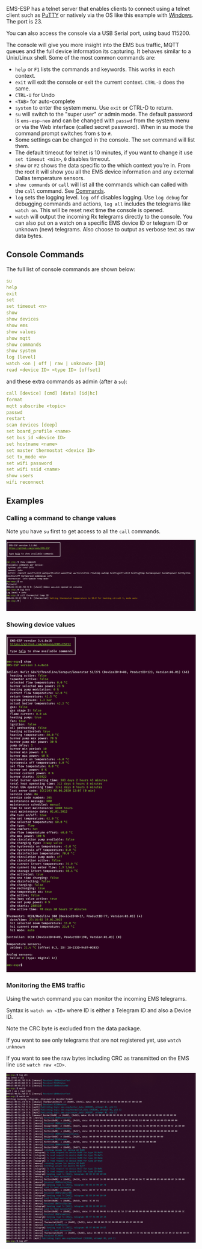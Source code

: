 EMS-ESP has a telnet server that enables clients to connect using a telnet client such as [PuTTY](https://www.chiark.greenend.org.uk/~sgtatham/putty/latest.html) or natively via the OS like this example with [Windows](https://www.technipages.com/windows-10-enable-telnet). The port is 23.

You can also access the console via a USB Serial port, using baud 115200.

The console will give you more insight into the EMS bus traffic, MQTT queues and the full device information its capturing. It behaves similar to a Unix/Linux shell. Some of the most common commands are:

- `help` or `F1` lists the commands and keywords. This works in each context.
- `exit` will exit the console or exit the current context. `CTRL-D` does the same.
- `CTRL-U` for Undo
- `<TAB>` for auto-complete
- `system` to enter the system menu. Use `exit` or CTRL-D to return.
- `su` will switch to the "super user" or admin mode. The default password is `ems-esp-neo` and can be changed with `passwd` from the system menu or via the Web interface (called secret password). When in su mode the command prompt switches from `$` to `#`.
- Some settings can be changed in the console. The `set` command will list them.
- The default timeout for telnet is 10 minutes, if you want to change it use `set timeout <min>`, `0` disables timeout.
- `show` or `F2` shows the data specific to the which context you're in. From the root it will show you all the EMS device information and any external Dallas temperature sensors.
- `show commands` or `call` will list all the commands which can called with the `call` command. See [Commands](API).
- `log` sets the logging level. `log off` disables logging. Use `log debug` for debugging commands and actions, `log all` includes the telegrams like `watch on`. This will be reset next time the console is opened.
- `watch` will output the incoming Rx telegrams directly to the console. You can also put on a watch on a specific EMS device ID or telegram ID or unknown (new) telegrams. Also choose to output as verbose text as raw data bytes.

## Console Commands

The full list of console commands are shown below:

```yaml
su
help
exit
set
set timeout <n>
show
show devices
show ems
show values
show mqtt
show commands
show system
log [level]
watch <on | off | raw | unknown> [ID]
read <device ID> <type ID> [offset]
```

and these extra commands as admin (after a `su`):

```yaml
call [device] [cmd] [data] [id|hc]
format
mqtt subscribe <topic>
passwd
restart
scan devices [deep]
set board_profile <name>
set bus_id <device ID>
set hostname <name>
set master thermostat <device ID>
set tx_mode <n>
set wifi password
set wifi ssid <name>
show users
wifi reconnect
```

## Examples

### Calling a command to change values

Note you have `su` first to get access to all the `call` commands.

![Console](_media/screenshot/console1.png ':size=80%')

### Showing device values

![Console](_media/screenshot/console0.png ':size=80%')

### Monitoring the EMS traffic

Using the `watch` command you can monitor the incoming EMS telegrams.

Syntax is `watch on <ID>` where ID is either a Telegram ID and also a Device ID.

Note the CRC byte is excluded from the data package.

If you want to see only telegrams that are not registered yet, use `watch unknown`

If you want to see the raw bytes including CRC as transmitted on the EMS line use `watch raw <ID>`.

![Console](_media/screenshot/console3.png ':size=80%')
